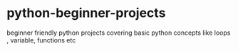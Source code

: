 # python-beginner-projects
beginner friendly python projects covering basic python concepts like loops , variable, functions etc
